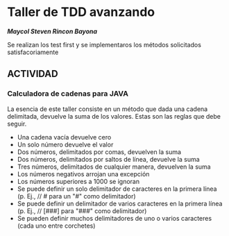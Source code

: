 # Taller de TDD avanzando

**_Maycol Steven Rincon Bayona_**

Se realizan los test first y se implementaros los métodos solicitados satisfacoriamente

## ACTIVIDAD

### Calculadora de cadenas para JAVA

La esencia de este taller consiste en un método que dada una cadena delimitada, devuelve la suma de los valores. Estas son las reglas que debe seguir.

- Una cadena vacía devuelve cero
- Un solo número devuelve el valor
- Dos números, delimitados por comas, devuelven la suma
- Dos números, delimitados por saltos de línea, devuelve la suma
- Tres números, delimitados de cualquier manera, devuelven la suma
- Los números negativos arrojan una excepción
- Los números superiores a 1000 se ignoran
- Se puede definir un solo delimitador de caracteres en la primera línea (p. Ej., // # para un "#" como delimitador)
- Se puede definir un delimitador de varios caracteres en la primera línea (p. Ej., // [###] para "###" como delimitador)
- Se pueden definir muchos delimitadores de uno o varios caracteres (cada uno entre corchetes)